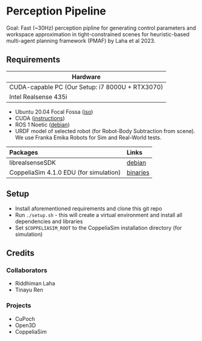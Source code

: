 # Perception Pipeline

Goal: Fast (~30Hz) perception pipline for generating control parameters and workspace approximation in tight-constrained scenes for heuristic-based multi-agent planning framework (PMAF) by Laha et al 2023.

## Requirements

| Hardware                                        |
| ------------------------------------------------- |
| CUDA-capable PC (Our Setup: i7 8000U + RTX3070) |
| Intel Realsense 435i                            |


- Ubuntu 20.04 Focal Fossa ([iso](https://releases.ubuntu.com/focal/https:/))
- CUDA ([instructions](https://x.com/jeremyphoward/status/1697435241152127369))
- ROS 1 Noetic ([debian](http://wiki.ros.org/noetic/Installation/Debianhttps:/))
- URDF model of selected robot (for Robot-Body Subtraction from scene). We use Franka Emika Robots for Sim and Real-World tests.


| Packages                               | Links                                                                                          |
| :--------------------------------------- | :----------------------------------------------------------------------------------------------- |
| librealsenseSDK                        | [debian](https://github.com/IntelRealSense/librealsense/blob/master/doc/distribution_linux.md) |
| CoppeliaSim 4.1.0 EDU (for simulation) | [binaries](https://www.coppeliarobotics.com/previousVersionshttps:/)                           |

## Setup

- Install aforementioned requirements and clone this git repo
- Run `./setup.sh` - this will create a virtual environment and install all dependencies and libraries
- Set `$COPPELIASIM_ROOT` to the CoppeliaSim installation directory (for simulation)

## Credits

### Collaborators

- Riddhiman Laha
- Tinayu Ren

### Projects

- CuPoch
- Open3D
- CoppeliaSim
